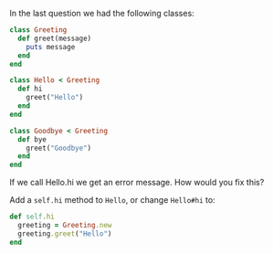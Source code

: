 In the last question we had the following classes:

```Ruby
class Greeting
  def greet(message)
    puts message
  end
end

class Hello < Greeting
  def hi
    greet("Hello")
  end
end

class Goodbye < Greeting
  def bye
    greet("Goodbye")
  end
end
```

If we call Hello.hi we get an error message. How would you fix this?

Add a `self.hi` method to `Hello`, or change `Hello#hi` to:

```Ruby
def self.hi
  greeting = Greeting.new
  greeting.greet("Hello")
end
```